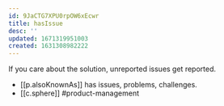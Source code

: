 ```yaml
---
id: 9JaCTG7XPU0rpOW6xEcwr
title: hasIssue
desc: ''
updated: 1671319951003
created: 1631308982222
---
```




If you care about the solution, unreported issues get reported.

- [[p.alsoKnownAs]] has issues, problems, challenges. 
- [[c.sphere]] #product-management
  
